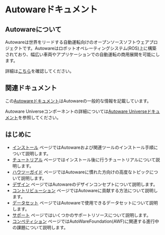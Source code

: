 # Autowareドキュメント

## Autowareについて

Autowareは世界をリードする自動運転向けのオープンソースソフトウェアプロジェクトです。Autowareはロボットオペレーティングシステム(ROS)上に構築されており、幅広い車両やアプリケーションでの自動運転の商用展開を可能にします。

詳細は[こちら](https://www.autoware.org/autoware)を確認してください。

## 関連ドキュメント

この[Autowareドキュメント](https://autowarefoundation.github.io/autoware-documentation/)はAutowareの一般的な情報を記載しています。

Autoware Universeコンポーネントの詳細については[Autoware Universeドキュメント](https://autowarefoundation.github.io/autoware.universe/)を参照してください。

## はじめに

- [インストール](installation) ページではAutowareおよび関連ツールのインストール手順について説明します。
- [チュートリアル](tutorials) ページではインストール後に行うチュートリアルについて説明します。
- [ハウツーガイド](how-to-guides) ページではAutowareに慣れた方向けの高度なトピックについて説明します。
- [デザイン](design) ページではAutowareのデザインコンセプトについて説明します。
- [コントリビューション](contributing) ページではAutowareに貢献する方法について説明します。
- [データセット](datasets) ページではAutowareで使用できるデータセットについて説明します。
- [サポート](support) ページではいくつかのサポートリソースについて説明します。
- [コンペティション](autoware-competitions) ページではAutoWareFoundation(AWF)に関連する進行中の課題について説明します。
